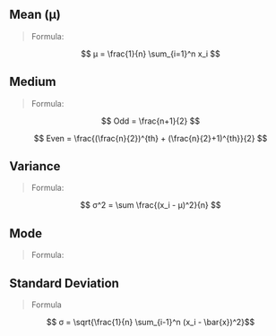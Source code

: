 ## Mean (μ)
> Formula:

$$ μ = \frac{1}{n} \sum_{i=1}^n x_i $$

## Medium
> Formula:

$$ Odd =  \frac{n+1}{2} $$

$$ Even =  \frac{(\frac{n}{2})^{th} + (\frac{n}{2}+1)^{th}}{2} $$

## Variance
> Formula:

$$ σ^2 = \sum \frac{(x_i - μ)^2}{n} $$

## Mode
> Formula:

## Standard Deviation
> Formula

$$ σ = \sqrt{\frac{1}{n} \sum_{i-1}^n (x_i - \bar{x})^2}$$
